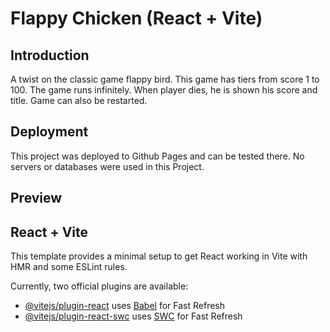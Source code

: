 # Flappy Chicken (React + Vite)

## Introduction

A twist on the classic game flappy bird. This game has tiers from score 1 to 100. The game runs infinitely. When player dies, he is shown his score and title. Game can also be restarted.

## Deployment

This project was deployed to Github Pages and can be tested there. No servers or databases were used in this Project.

## Preview


## React + Vite

This template provides a minimal setup to get React working in Vite with HMR and some ESLint rules.

Currently, two official plugins are available:

- [@vitejs/plugin-react](https://github.com/vitejs/vite-plugin-react/blob/main/packages/plugin-react/README.md) uses [Babel](https://babeljs.io/) for Fast Refresh
- [@vitejs/plugin-react-swc](https://github.com/vitejs/vite-plugin-react-swc) uses [SWC](https://swc.rs/) for Fast Refresh
